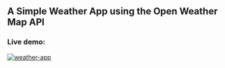 ## A Simple Weather App using the Open Weather Map API

### Live demo:

[![weather-app](https://github.com/MohamedAbirou/Weather-App/assets/109366637/3cf6b052-ca48-434b-88cd-ba984d15b421)](https://weather-app-cmkb.onrender.com/)
